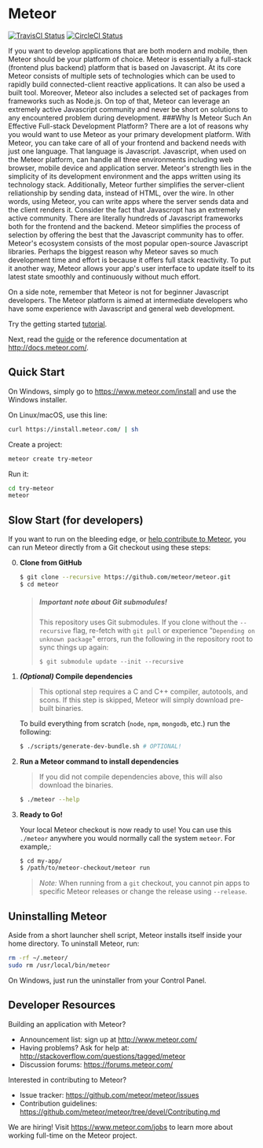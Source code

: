 # Meteor

[![TravisCI Status](https://travis-ci.org/meteor/meteor.svg?branch=devel)](https://travis-ci.org/meteor/meteor)
[![CircleCI Status](https://circleci.com/gh/meteor/meteor/tree/devel.svg?style=shield&circle-token=c2d3c041506bd493ef3795ffa4448684cfce97b8)](https://circleci.com/gh/meteor/meteor/tree/devel)

If you want to develop applications that are both modern and mobile, then Meteor should be your platform of choice. 
Meteor is essentially a full-stack (frontend plus backend) platform that is based on Javascript. 
At its core Meteor consists of multiple sets of technologies which can be used to rapidly build connected-client reactive applications. 
It can also be used a built tool. 
Moreover, Meteor also includes a selected set of packages from frameworks such as Node.js. 
On top of that, Meteor can leverage an extremely active Javascript community and never be short on solutions to any encountered problem during development. 
###Why Is Meteor Such An Effective Full-stack Development Platform?
There are a lot of reasons why you would want to use Meteor as your primary development platform.
With Meteor, you can take care of all of your frontend and backend needs with just one language. That language is Javascript. 
Javascript, when used on the Meteor platform, can handle all three environments including web browser, mobile device and application server. 
Meteor's strength lies in the simplicity of its development environment and the apps written using its technology stack. 
Additionally, Meteor further simplifies the server-client reliationship by sending data, instead of HTML, over the wire. 
In other words, using Meteor, you can write apps where the server sends data and the client renders it. 
Consider the fact that Javascropt has an extremely active community. There are literally hundreds of Javascript frameworks both for the frontend and the backend. 
Meteor simplifies the process of selection by offering the best that the Javascript community has to offer. 
Meteor's ecosystem consists of the most popular open-source Javascript libraries. 
Perhaps the biggest reason why Meteor saves so much development time and effort is because it offers full stack reactivity. 
To put it another way, Meteor allows your app's user interface to update itself to its latest state smoothly and continuously without much effort.

On a side note, remember that Meteor is not for beginner Javascript developers. The Meteor platform is aimed at intermediate developers who have some experience with Javascript and general web development. 


Try the getting started [tutorial](https://www.meteor.com/try).

Next, read the [guide](http://guide.meteor.com) or the reference documentation at http://docs.meteor.com/.

## Quick Start

On Windows, simply go to https://www.meteor.com/install and use the Windows installer.

On Linux/macOS, use this line:

```bash
curl https://install.meteor.com/ | sh
```

Create a project:

```bash
meteor create try-meteor
```

Run it:

```bash
cd try-meteor
meteor
```

## Slow Start (for developers)

If you want to run on the bleeding edge, or [help contribute to Meteor](Contributing.md), you
can run Meteor directly from a Git checkout using these steps:

0. **Clone from GitHub**

    ```sh
    $ git clone --recursive https://github.com/meteor/meteor.git
    $ cd meteor
    ```

    > ##### Important note about Git submodules!
    >
    > This repository uses Git submodules.  If you clone without the `--recursive` flag,
    > re-fetch with `git pull` or experience "`Depending on unknown package`" errors,
    > run the following in the repository root to sync things up again:
    >
    >     $ git submodule update --init --recursive

0. **_(Optional)_ Compile dependencies**

    > This optional step requires a C and C++ compiler, autotools, and scons.
    > If this step is skipped, Meteor will simply download pre-built binaries.

    To build everything from scratch (`node`, `npm`, `mongodb`, etc.) run the following:

    ```sh
    $ ./scripts/generate-dev-bundle.sh # OPTIONAL!
    ```

0. **Run a Meteor command to install dependencies**

    > If you did not compile dependencies above, this will also download the binaries.


    ```sh
    $ ./meteor --help
    ```

0. **Ready to Go!**

    Your local Meteor checkout is now ready to use!  You can use this `./meteor`
    anywhere you would normally call the system `meteor`.  For example,:

    ```sh
    $ cd my-app/
    $ /path/to/meteor-checkout/meteor run
    ```

    > _Note:_ When running from a `git` checkout, you cannot pin apps to specific
    > Meteor releases or change the release using `--release`.

## Uninstalling Meteor

Aside from a short launcher shell script, Meteor installs itself inside your
home directory. To uninstall Meteor, run:

```bash
rm -rf ~/.meteor/
sudo rm /usr/local/bin/meteor
```

On Windows, just run the uninstaller from your Control Panel.

## Developer Resources

Building an application with Meteor?

* Announcement list: sign up at http://www.meteor.com/
* Having problems? Ask for help at: http://stackoverflow.com/questions/tagged/meteor
* Discussion forums: https://forums.meteor.com/

Interested in contributing to Meteor?

* Issue tracker: https://github.com/meteor/meteor/issues
* Contribution guidelines: https://github.com/meteor/meteor/tree/devel/Contributing.md

We are hiring!  Visit https://www.meteor.com/jobs to
learn more about working full-time on the Meteor project.
